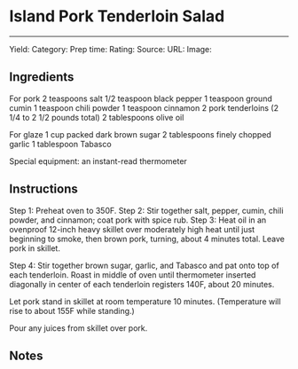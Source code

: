 # Island Pork Tenderloin Salad
---
Yield:
Category:
Prep time:
Rating:
Source:
URL:
Image: 

## Ingredients
For pork
2 teaspoons salt
1/2 teaspoon black pepper
1 teaspoon ground cumin
1 teaspoon chili powder
1 teaspoon cinnamon
2 pork tenderloins (2 1/4 to 2 1/2 pounds total)
2 tablespoons olive oil

For glaze
1 cup packed dark brown sugar
2 tablespoons finely chopped garlic
1 tablespoon Tabasco

Special equipment: an instant-read thermometer

## Instructions
Step 1: Preheat oven to 350F.
Step 2: Stir together salt, pepper, cumin, chili powder, and cinnamon; coat pork with spice rub.
Step 3: Heat oil in an ovenproof 12-inch heavy skillet over moderately high heat until just beginning to smoke, then brown pork, turning, about 4 minutes total. Leave pork in skillet.


Step 4: Stir together brown sugar, garlic, and Tabasco and pat onto top of each tenderloin. Roast in middle of oven until thermometer inserted diagonally in center of each tenderloin registers 140F, about 20 minutes. 

Let pork stand in skillet at room temperature 10 minutes. (Temperature will rise to about 155F while standing.)

Pour any juices from skillet over pork.

## Notes

